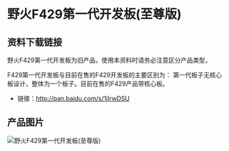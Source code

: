 # 野火F429第一代开发板(至尊版)

## 资料下载链接
野火F429第一代开发板为旧产品，使用本资料时请务必注意区分产品类型，

F429第一代开发板与目前在售的F429开发板的主要区别为：
第一代板子无核心板设计，整体为一个板子。目前在售的F429产品带核心板。


* 链接：http://pan.baidu.com/s/1jIrwDSU


## 产品图片
![野火F429第一代开发板(至尊版)](https://raw.githubusercontent.com/wiki/Embdefire/products/images/模块产品/屏幕/野火F429第一代开发板(至尊版).jpg)

